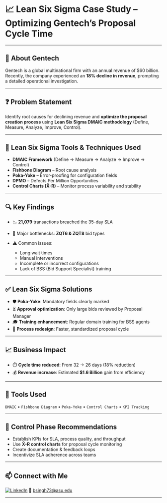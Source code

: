# 📈 Lean Six Sigma Case Study – Optimizing Gentech’s Proposal Cycle Time

---

## 🏢 About Gentech

Gentech is a global multinational firm with an annual revenue of \$60 billion. Recently, the company experienced an **18% decline in revenue**, prompting a detailed operational investigation.

---

## ❓ Problem Statement

Identify root causes for declining revenue and **optimize the proposal creation process** using **Lean Six Sigma DMAIC methodology** (Define, Measure, Analyze, Improve, Control).

---

## 🧠 Lean Six Sigma Tools & Techniques Used

* **DMAIC Framework** (Define → Measure → Analyze → Improve → Control)
* **Fishbone Diagram** – Root cause analysis
* **Poka-Yoke** – Error-proofing for configuration fields
* **DPMO** – Defects Per Million Opportunities
* **Control Charts (X̄-R)** – Monitor process variability and stability

---

## 🔍 Key Findings

* 📉 **21,079** transactions breached the 35-day SLA
* 🔎 Major bottlenecks: **ZQT6 & ZQT8** bid types
* ⚠️ Common issues:

  * Long wait times
  * Manual interventions
  * Incomplete or incorrect configurations
  * Lack of BSS (Bid Support Specialist) training

---

## ✅ Lean Six Sigma Solutions

* 🛡️ **Poka-Yoke**: Mandatory fields clearly marked
* ⏳ **Approval optimization**: Only large bids reviewed by Proposal Manager
* 🎓 **Training enhancement**: Regular domain training for BSS agents
* 🔁 **Process redesign**: Faster, standardized proposal cycle

---

## 📈 Business Impact

* ⏱️ **Cycle time reduced**: From 32 → 26 days (18% reduction)
* 💰 **Revenue increase**: Estimated **\$1.6 Billion** gain from efficiency

---

## 🧰 Tools Used

`DMAIC` • `Fishbone Diagram` • `Poka-Yoke` • `Control Charts` • `KPI Tracking`

---

## 📌 Control Phase Recommendations

* Establish KPIs for SLA, process quality, and throughput
* Use **X̄-R control charts** for proposal cycle monitoring
* Create documentation & feedback loops
* Incentivize SLA adherence across teams

---

## 📫 Connect with Me

[![LinkedIn](https://img.shields.io/badge/LinkedIn-bsingh27-blue)](https://linkedin.com/in/bsingh27)
📧 [bsingh73@asu.edu](mailto:bsingh73@asu.edu)

---
